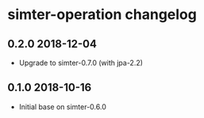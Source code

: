 # simter-operation changelog

## 0.2.0 2018-12-04

- Upgrade to simter-0.7.0 (with jpa-2.2)

## 0.1.0 2018-10-16

- Initial base on simter-0.6.0